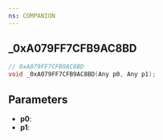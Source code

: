 ```yaml
---
ns: COMPANION
---
```

## _0xA079FF7CFB9AC8BD

```c
// 0xA079FF7CFB9AC8BD
void _0xA079FF7CFB9AC8BD(Any p0, Any p1);
```

## Parameters
* **p0**:
* **p1**:
